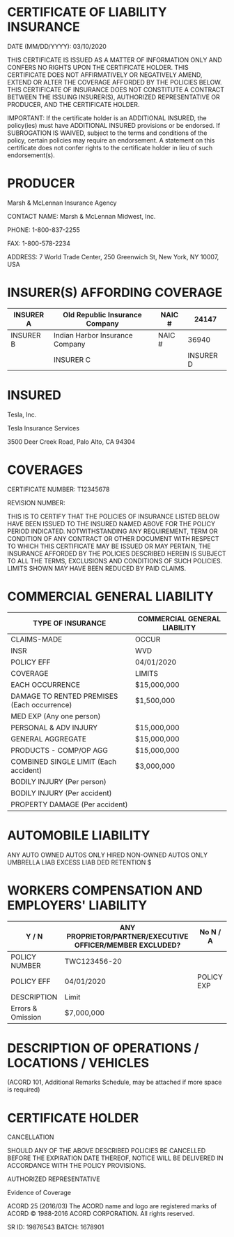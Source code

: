 # CERTIFICATE OF LIABILITY INSURANCE

DATE (MM/DD/YYYY): 03/10/2020

THIS CERTIFICATE IS ISSUED AS A MATTER OF INFORMATION ONLY AND CONFERS NO RIGHTS UPON THE CERTIFICATE HOLDER. THIS CERTIFICATE DOES NOT AFFIRMATIVELY OR NEGATIVELY AMEND, EXTEND OR ALTER THE COVERAGE AFFORDED BY THE POLICIES BELOW. THIS CERTIFICATE OF INSURANCE DOES NOT CONSTITUTE A CONTRACT BETWEEN THE ISSUING INSURER(S), AUTHORIZED REPRESENTATIVE OR PRODUCER, AND THE CERTIFICATE HOLDER.

IMPORTANT: If the certificate holder is an ADDITIONAL INSURED, the policy(ies) must have ADDITIONAL INSURED provisions or be endorsed. If SUBROGATION IS WAIVED, subject to the terms and conditions of the policy, certain policies may require an endorsement. A statement on this certificate does not confer rights to the certificate holder in lieu of such endorsement(s).

# PRODUCER

Marsh & McLennan Insurance Agency

CONTACT NAME: Marsh & McLennan Midwest, Inc.

PHONE: 1-800-837-2255

FAX: 1-800-578-2234

ADDRESS: 7 World Trade Center, 250 Greenwich St, New York, NY 10007, USA

# INSURER(S) AFFORDING COVERAGE

|INSURER A|Old Republic Insurance Company|NAIC #|24147|
|---|---|---|---|
|INSURER B|Indian Harbor Insurance Company|NAIC #|36940|
| |INSURER C| |INSURER D| |INSURER E| |

# INSURED

Tesla, Inc.

Tesla Insurance Services

3500 Deer Creek Road, Palo Alto, CA 94304

# COVERAGES

CERTIFICATE NUMBER: T12345678

REVISION NUMBER:

THIS IS TO CERTIFY THAT THE POLICIES OF INSURANCE LISTED BELOW HAVE BEEN ISSUED TO THE INSURED NAMED ABOVE FOR THE POLICY PERIOD INDICATED. NOTWITHSTANDING ANY REQUIREMENT, TERM OR CONDITION OF ANY CONTRACT OR OTHER DOCUMENT WITH RESPECT TO WHICH THIS CERTIFICATE MAY BE ISSUED OR MAY PERTAIN, THE INSURANCE AFFORDED BY THE POLICIES DESCRIBED HEREIN IS SUBJECT TO ALL THE TERMS, EXCLUSIONS AND CONDITIONS OF SUCH POLICIES. LIMITS SHOWN MAY HAVE BEEN REDUCED BY PAID CLAIMS.

# COMMERCIAL GENERAL LIABILITY

|TYPE OF INSURANCE|COMMERCIAL GENERAL LIABILITY|
|---|---|
|CLAIMS-MADE|OCCUR|
|INSR|WVD|POLICY NUMBER|TW123 456789|
|POLICY EFF|04/01/2020|POLICY EXP|04/01/2023|
|COVERAGE|LIMITS|
|EACH OCCURRENCE|$15,000,000|
|DAMAGE TO RENTED PREMISES (Each occurrence)|$1,500,000|
|MED EXP (Any one person)| |
|PERSONAL & ADV INJURY|$15,000,000|
|GENERAL AGGREGATE|$15,000,000|
|PRODUCTS - COMP/OP AGG|$15,000,000|
|COMBINED SINGLE LIMIT (Each accident)|$3,000,000|
|BODILY INJURY (Per person)| |
|BODILY INJURY (Per accident)| |
|PROPERTY DAMAGE (Per accident)| |

# AUTOMOBILE LIABILITY

ANY AUTO
OWNED AUTOS ONLY
HIRED NON-OWNED AUTOS ONLY
UMBRELLA LIAB
EXCESS LIAB
DED RETENTION $

# WORKERS COMPENSATION AND EMPLOYERS' LIABILITY

|Y / N|ANY PROPRIETOR/PARTNER/EXECUTIVE OFFICER/MEMBER EXCLUDED?|No N / A|
|---|---|---|
|POLICY NUMBER|TWC123456-20| |
|POLICY EFF|04/01/2020|POLICY EXP|04/01/2021|
|DESCRIPTION|Limit| |
|Errors & Omission|$7,000,000| |

# DESCRIPTION OF OPERATIONS / LOCATIONS / VEHICLES

(ACORD 101, Additional Remarks Schedule, may be attached if more space is required)

# CERTIFICATE HOLDER

CANCELLATION

SHOULD ANY OF THE ABOVE DESCRIBED POLICIES BE CANCELLED BEFORE THE EXPIRATION DATE THEREOF, NOTICE WILL BE DELIVERED IN ACCORDANCE WITH THE POLICY PROVISIONS.

AUTHORIZED REPRESENTATIVE

Evidence of Coverage

ACORD 25 (2016/03) The ACORD name and logo are registered marks of ACORD © 1988-2016 ACORD CORPORATION. All rights reserved.

SR ID: 19876543 BATCH: 1678901
